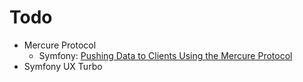 # Todo

* Mercure Protocol
  * Symfony: [Pushing Data to Clients Using the Mercure Protocol](https://symfony.com/doc/current/mercure.html)
* Symfony UX Turbo
